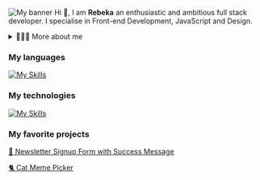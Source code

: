![My banner](https://i.imgur.com/LypfLp8.png)
Hi 👋, I am **Rebeka** an enthusiastic and ambitious full stack developer. I specialise in Front-end Development, JavaScript and Design.
<details>
<summary>👱🏻‍♀️ More about me</summary>
- 🔭 I’m currently on a journey to build **great** things

- 🌱 I’m currently learning **everything** 🤓
  
- 👩🏼‍💻 All of my projects will be soon available on my portfolio
</details>

### My languages

[![My Skills](https://skillicons.dev/icons?i=html,cs,js&theme=dark)](https://skillicons.dev)

### My technologies

[![My Skills](https://skillicons.dev/icons?i=bootstrap,tailwind,react,express,mongodb,firebase,notion&theme=dark)](https://skillicons.dev)

### My favorite projects

[📨 Newsletter Signup Form with Success Message](https://github.com/BekiaD/7-newsletter-signup-form-with-success-message)

[🐈 Cat Meme Picker](https://github.com/BekiaD/Meme-picker)
